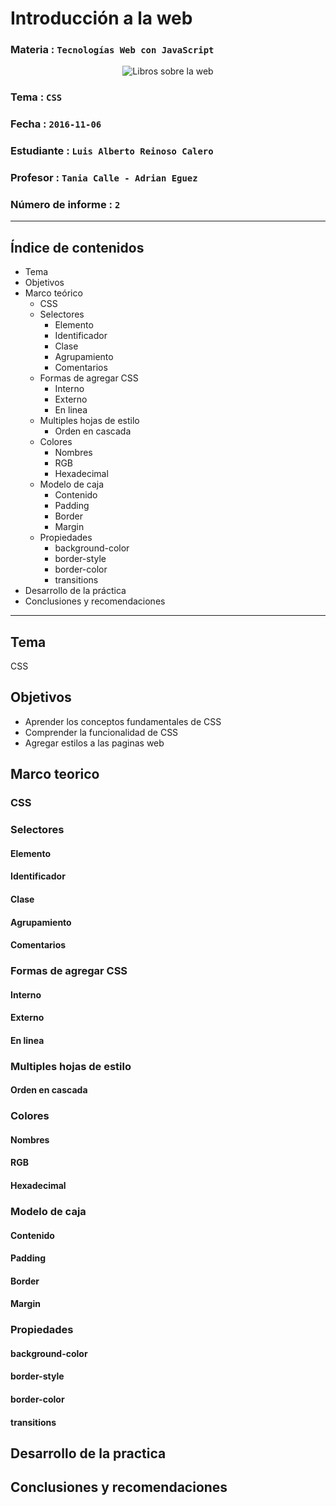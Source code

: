 # Introducción a la web

### Materia : `Tecnologías Web con JavaScript`

<p align="center">
<img src="https://openclipart.org/image/300px/svg_to_png/168924/web-books.png&disposition=attachment" alt="Libros sobre la web" title="Libros sobre la web por cliparteles ( https://openclipart.org/user-detail/cliparteles)" />
</p>

### Tema : `CSS`
### Fecha : `2016-11-06`
### Estudiante : `Luis Alberto Reinoso Calero`
### Profesor : `Tania Calle - Adrian Eguez`
### Número de informe : `2`

---

## Índice de contenidos
- Tema
- Objetivos
- Marco teórico
  - CSS
  - Selectores
    - Elemento
    - Identificador
    - Clase
    - Agrupamiento
    - Comentarios
  - Formas de agregar CSS
    - Interno
    - Externo
    - En linea
  - Multiples hojas de estilo
    - Orden en cascada
  - Colores
    - Nombres
    - RGB
    - Hexadecimal
  - Modelo de caja
    - Contenido
    - Padding
    - Border
    - Margin
  - Propiedades
    - background-color
    - border-style
    - border-color
    - transitions  
- Desarrollo de la práctica
- Conclusiones y recomendaciones

---

## Tema
CSS

## Objetivos
- Aprender los conceptos fundamentales de CSS
- Comprender la funcionalidad de CSS
- Agregar estilos a las paginas web

## Marco teorico
### CSS


### Selectores
#### Elemento
#### Identificador
#### Clase
#### Agrupamiento
#### Comentarios
### Formas de agregar CSS
#### Interno
#### Externo
#### En linea
### Multiples hojas de estilo
#### Orden en cascada
### Colores
#### Nombres
#### RGB
#### Hexadecimal
### Modelo de caja
#### Contenido
#### Padding
#### Border
#### Margin
### Propiedades
#### background-color
#### border-style
#### border-color
#### transitions
## Desarrollo de la practica
## Conclusiones y recomendaciones
